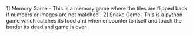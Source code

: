 1] Memory Game - This is a memory game where the tiles are flipped back if numbers or images are not matched .
2] Snake Game- This is a python game which catches its food and when encounter to itself and touch the border its dead and game is over

